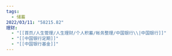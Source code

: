 ```yaml
---
tags:
  - 储蓄
2022/03/11: "58215.82"
理财:
  - "[[首页/人生管理/人生理财/个人积蓄/帐务整理/中国银行\\|中国银行]]"
  - "[[中国银行定期]]"
  - "[[中国银行基金]]"
---
```

